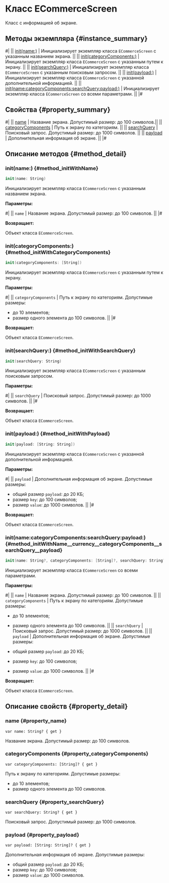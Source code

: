 # Класс ECommerceScreen

Класс с информацией об экране.

## Методы экземпляра {#instance_summary}

#|
|| [init(name:)](#method_initWithName) | Инициализирует экземпляр класса `ECommerceScreen` с указанным названием экрана. ||
|| [init(categoryComponents:)](#method_initWithCategoryComponents) | Инициализирует экземпляр класса `ECommerceScreen` с указанным путем к экрану. ||
|| [init(searchQuery:)](#method_initWithSearchQuery) | Инициализирует экземпляр класса `ECommerceScreen` с указанным поисковым запросом. ||
|| [init(payload:)](#method_initWithPayload) | Инициализирует экземпляр класса `ECommerceScreen` с указанной дополнительной информацией. ||
|| [init(name:categoryComponents:searchQuery:payload:)](#method_initWithName__currency__categoryComponents__searchQuery__payload) | Инициализирует экземпляр класса `ECommerceScreen` со всеми параметрами. ||
|#

## Свойства {#property_summary}

#|
|| [name](#property_name) | Название экрана. Допустимый размер: до 100 символов.||
|| [categoryComponents](#property_categoryComponents) | Путь к экрану по категориям. ||
|| [searchQuery](#property_searchQuery) | Поисковый запрос. Допустимый размер: до 1000 символов. ||
|| [payload](#property_payload) | Дополнительная информация об экране. ||
|#

## Описание методов {#method_detail}

### init(name:) {#method_initWithName}

```swift translate=no
init(name: String)
```

Инициализирует экземпляр класса `ECommerceScreen` с указанным названием экрана.

**Параметры:**

#|
|| `name` | Название экрана. Допустимый размер: до 100 символов. ||
|#

**Возвращает:**

Объект класса `ECommerceScreen`.

### init(categoryComponents:) {#method_initWithCategoryComponents}

```swift translate=no
init(categoryComponents: [String])
```

Инициализирует экземпляр класса `ECommerceScreen` с указанным путем к экрану.

**Параметры:**

#|
|| `categoryComponents` | Путь к экрану по категориям. Допустимые размеры:

- до 10 элементов;
- размер одного элемента до 100 символов. ||
|#

**Возвращает:**

Объект класса `ECommerceScreen`.

### init(searchQuery:) {#method_initWithSearchQuery}

```swift translate=no
init(searchQuery: String)
```

Инициализирует экземпляр класса `ECommerceScreen` с указанным поисковым запросом.

**Параметры:**

#|
|| `searchQuery` | Поисковый запрос. Допустимый размер: до 1000 символов. ||
|#

**Возвращает:**

Объект класса `ECommerceScreen`.

### init(payload:) {#method_initWithPayload}

```swift translate=no
init(payload: [String: String])
```

Инициализирует экземпляр класса `ECommerceScreen` с указанной дополнительной информацией.

**Параметры:**

#|
|| `payload` | Дополнительная информация об экране. Допустимые размеры:

- общий размер `payload`: до 20 КБ;
- размер `key`: до 100 символов;
- размер `value`: до 1000 символов. ||
|#

**Возвращает:**

Объект класса `ECommerceScreen`.

### init(name:categoryComponents:searchQuery:payload:) {#method_initWithName__currency__categoryComponents__searchQuery__payload}

```swift translate=no
init(name: String?, categoryComponents: [String]?, searchQuery: String?, payload: [String: String]?)
```

Инициализирует экземпляр класса `ECommerceScreen` со всеми параметрами.

**Параметры:**

#|
|| `name` | Название экрана. Допустимый размер: до 100 символов. ||
|| `categoryComponents` | Путь к экрану по категориям. Допустимые размеры:

- до 10 элементов;
- размер одного элемента до 100 символов. ||
|| `searchQuery` | Поисковый запрос. Допустимый размер: до 1000 символов. ||
|| `payload` | Дополнительная информация об экране. Допустимые размеры:

- общий размер `payload`: до 20 КБ;
- размер `key`: до 100 символов;
- размер `value`: до 1000 символов. ||
|#

**Возвращает:**

Объект класса `ECommerceScreen`.

## Описание свойств {#property_detail}

### name {#property_name}

`var name: String? { get }`

Название экрана. Допустимый размер: до 100 символов.

### categoryComponents {#property_categoryComponents}

`var categoryComponents: [String]? { get }`

Путь к экрану по категориям. Допустимые размеры:

- до 10 элементов;
- размер одного элемента до 100 символов.

### searchQuery {#property_searchQuery}

`var searchQuery: String? { get }`

Поисковый запрос. Допустимый размер: до 1000 символов.

### payload {#property_payload}

`var payload: [String: String]? { get }`

Дополнительная информация об экране. Допустимые размеры:

- общий размер `payload`: до 20 КБ;
- размер `key`: до 100 символов;
- размер `value`: до 1000 символов.
